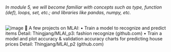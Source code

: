 ###### In module 5, we will become familiar with concepts such as type, function (def), loops, set, etc.; and libraries like pandas, numpy, etc.

![image](https://github.com/user-attachments/assets/a1accf83-1adc-4b91-b366-0feb32c86cd1)
	A few projects on MLAI:
•	Train a model to recognize and predict items 
Detail: Thingjang/MLAI_p3: fashion recognize (github.com)
•	Train a model and plot accuracy & validation accuracy charts for predicting house prices 
Detail: Thingjang/MLAI_p2 (github.com)
